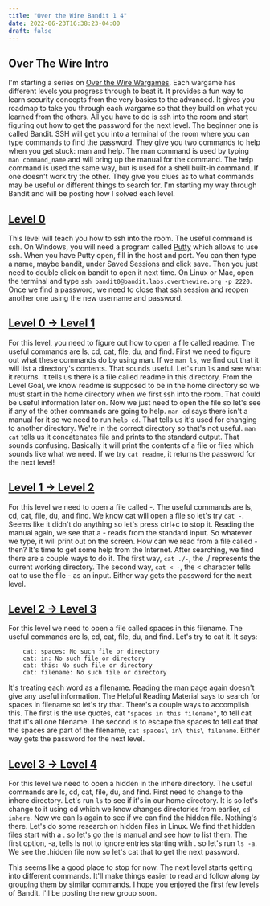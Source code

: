 ```yaml
---
title: "Over the Wire Bandit 1 4"
date: 2022-06-23T16:38:23-04:00
draft: false
---
```


## Over The Wire Intro

I'm starting a series on [Over the Wire Wargames](https://overthewire.org "Over The Wire Wargames"). Each wargame has different levels you progress through to beat it. It provides a fun way to learn security concepts from the very basics to the advanced. It gives you roadmap to take you through each wargame so that they build on what you learned from the others. All you have to do is ssh into the room and start figuring out how to get the password for the next level. The beginner one is called Bandit. SSH will get you into a terminal of the room where you can type commands to find the password. They give you two commands to help when you get stuck: man and help. The man command is used by typing ```man command_name``` and will bring up the manual for the command. The help command is used the same way, but is used for a shell built-in command. If one doesn't work try the other. They give you clues as to what commands may be useful or different things to search for. I'm starting my way through Bandit and will be posting how I solved each level.

## [Level 0](https://overthewire.org/wargames/bandit/bandit0.html "Level 0")

This level will teach you how to ssh into the room. The useful command is ssh. On Windows, you will need a program called [Putty](https://www.chiark.greenend.org.uk/~sgtatham/putty/latest.html "Putty") which allows to use ssh. When you have Putty open, fill in the host and port. You can then type a name, maybe bandit, under Saved Sessions and click save. Then you just need to double click on bandit to open it next time. On Linux or Mac, open the terminal and type ```ssh bandit0@bandit.labs.overthewire.org -p 2220```. Once we find a password, we need to close that ssh session and reopen another one using the new username and password.

## [Level 0 -> Level 1](https://overthewire.org/wargames/bandit/bandit1.html "Level 0 -> Level 1")

For this level, you need to figure out how to open a file called readme. The useful commands are ls, cd, cat, file, du, and find. First we need to figure out what these commands do by using man. If we ```man ls```, we find out that it will list a directory's contents. That sounds useful. Let's run ```ls``` and see what it returns. It tells us there is a file called readme in this directory. From the Level Goal, we know readme is supposed to be in the home directory so we must start in the home directory when we first ssh into the room. That could be useful information later on. Now we just need to open the file so let's see if any of the other commands are going to help. ```man cd``` says there isn't a manual for it so we need to run ```help cd```. That tells us it's used for changing to another directory. We're in the correct directory so that's not useful. ```man cat``` tells us it concatenates file and prints to the standard output. That sounds confusing. Basically it will print the contents of a file or files which sounds like what we need. If we try ```cat readme```, it returns the password for the next level!

## [Level 1 -> Level 2](https://overthewire.org/wargames/bandit/bandit2.html "Level 1 -> Level 2")

For this level we need to open a file called -. The useful commands are ls, cd, cat, file, du, and find. We know cat will open a file so let's try ```cat -```. Seems like it didn't do anything so let's press ctrl+c to stop it. Reading the manual again, we see that a - reads from the standard input. So whatever we type, it will print out on the screen. How can we read from a file called - then? It's time to get some help from the Internet. After searching, we find there are a couple ways to do it. The first way, ```cat ./-```, the ./ represents the current working directory. The second way, ```cat < -```, the < character tells cat to use the file - as an input. Either way gets the password for the next level.

## [Level 2 -> Level 3](https://overthewire.org/wargames/bandit/bandit3.html "Level 2 -> Level 3")

For this level we need to open a file called spaces in this filename. The useful commands are ls, cd, cat, file, du, and find. Let's try to cat it. It says:
```
    cat: spaces: No such file or directory
    cat: in: No such file or directory
    cat: this: No such file or directory
    cat: filename: No such file or directory
```
It's treating each word as a filename. Reading the man page again doesn't give any useful information. The Helpful Reading Material says to search for spaces in filename so let's try that. There's a couple ways to accomplish this. The first is the use quotes, cat ```"spaces in this filename"```, to tell cat that it's all one filename. The second is to escape the spaces to tell cat that the spaces are part of the filename, ```cat spaces\ in\ this\ filename```. Either way gets the password for the next level.

## [Level 3 -> Level 4](https://overthewire.org/wargames/bandit/bandit4.html "Level 3 -> Level 4")

For this level we need to open a hidden in the inhere directory. The useful commands are ls, cd, cat, file, du, and find. First need to change to the inhere directory. Let's run ```ls``` to see if it's in our home directory. It is so let's change to it using cd which we know changes directories from earlier, ```cd inhere```. Now we can ls again to see if we can find the hidden file. Nothing's there. Let's do some research on hidden files in Linux. We find that hidden files start with a . so let's go the ls manual and see how to list them. The first option, -a, tells ls not to ignore entries starting with . so let's run ```ls -a```. We see the .hidden file now so let's cat that to get the next password.

This seems like a good place to stop for now. The next level starts getting into different commands. It'll make things easier to read and follow along by grouping them by similar commands. I hope you enjoyed the first few levels of Bandit. I'll be posting the new group soon.
